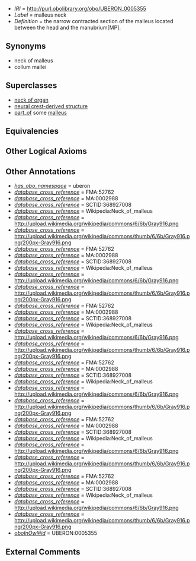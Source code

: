  * *IRI* = http://purl.obolibrary.org/obo/UBERON_0005355
 * *Label* = malleus neck
 * *Definition* = the narrow contracted section of the malleus located between the head and the manubrium[MP].

## Synonyms

 * neck of malleus
 * collum mallei

## Superclasses

 * [neck of organ](../../UBERON/60/UBERON_0001560.md)
 * [neural crest-derived structure](../../UBERON/13/UBERON_0010313.md)
 * [part_of](../../BFO/50/BFO_0000050.md) some [malleus](../../UBERON/89/UBERON_0001689.md)

## Equivalencies


## Other Logical Axioms


## Other Annotations

 * *[has_obo_namespace](../../ce/oboInOwl#hasOBONamespace.md)* = uberon
 * *[database_cross_reference](../../ef/oboInOwl#hasDbXref.md)* = FMA:52762
 * *[database_cross_reference](../../ef/oboInOwl#hasDbXref.md)* = MA:0002988
 * *[database_cross_reference](../../ef/oboInOwl#hasDbXref.md)* = SCTID:368927008
 * *[database_cross_reference](../../ef/oboInOwl#hasDbXref.md)* = Wikipedia:Neck_of_malleus
 * *[database_cross_reference](../../ef/oboInOwl#hasDbXref.md)* = http://upload.wikimedia.org/wikipedia/commons/6/6b/Gray916.png
 * *[database_cross_reference](../../ef/oboInOwl#hasDbXref.md)* = http://upload.wikimedia.org/wikipedia/commons/thumb/6/6b/Gray916.png/200px-Gray916.png
 * *[database_cross_reference](../../ef/oboInOwl#hasDbXref.md)* = FMA:52762
 * *[database_cross_reference](../../ef/oboInOwl#hasDbXref.md)* = MA:0002988
 * *[database_cross_reference](../../ef/oboInOwl#hasDbXref.md)* = SCTID:368927008
 * *[database_cross_reference](../../ef/oboInOwl#hasDbXref.md)* = Wikipedia:Neck_of_malleus
 * *[database_cross_reference](../../ef/oboInOwl#hasDbXref.md)* = http://upload.wikimedia.org/wikipedia/commons/6/6b/Gray916.png
 * *[database_cross_reference](../../ef/oboInOwl#hasDbXref.md)* = http://upload.wikimedia.org/wikipedia/commons/thumb/6/6b/Gray916.png/200px-Gray916.png
 * *[database_cross_reference](../../ef/oboInOwl#hasDbXref.md)* = FMA:52762
 * *[database_cross_reference](../../ef/oboInOwl#hasDbXref.md)* = MA:0002988
 * *[database_cross_reference](../../ef/oboInOwl#hasDbXref.md)* = SCTID:368927008
 * *[database_cross_reference](../../ef/oboInOwl#hasDbXref.md)* = Wikipedia:Neck_of_malleus
 * *[database_cross_reference](../../ef/oboInOwl#hasDbXref.md)* = http://upload.wikimedia.org/wikipedia/commons/6/6b/Gray916.png
 * *[database_cross_reference](../../ef/oboInOwl#hasDbXref.md)* = http://upload.wikimedia.org/wikipedia/commons/thumb/6/6b/Gray916.png/200px-Gray916.png
 * *[database_cross_reference](../../ef/oboInOwl#hasDbXref.md)* = FMA:52762
 * *[database_cross_reference](../../ef/oboInOwl#hasDbXref.md)* = MA:0002988
 * *[database_cross_reference](../../ef/oboInOwl#hasDbXref.md)* = SCTID:368927008
 * *[database_cross_reference](../../ef/oboInOwl#hasDbXref.md)* = Wikipedia:Neck_of_malleus
 * *[database_cross_reference](../../ef/oboInOwl#hasDbXref.md)* = http://upload.wikimedia.org/wikipedia/commons/6/6b/Gray916.png
 * *[database_cross_reference](../../ef/oboInOwl#hasDbXref.md)* = http://upload.wikimedia.org/wikipedia/commons/thumb/6/6b/Gray916.png/200px-Gray916.png
 * *[database_cross_reference](../../ef/oboInOwl#hasDbXref.md)* = FMA:52762
 * *[database_cross_reference](../../ef/oboInOwl#hasDbXref.md)* = MA:0002988
 * *[database_cross_reference](../../ef/oboInOwl#hasDbXref.md)* = SCTID:368927008
 * *[database_cross_reference](../../ef/oboInOwl#hasDbXref.md)* = Wikipedia:Neck_of_malleus
 * *[database_cross_reference](../../ef/oboInOwl#hasDbXref.md)* = http://upload.wikimedia.org/wikipedia/commons/6/6b/Gray916.png
 * *[database_cross_reference](../../ef/oboInOwl#hasDbXref.md)* = http://upload.wikimedia.org/wikipedia/commons/thumb/6/6b/Gray916.png/200px-Gray916.png
 * *[database_cross_reference](../../ef/oboInOwl#hasDbXref.md)* = FMA:52762
 * *[database_cross_reference](../../ef/oboInOwl#hasDbXref.md)* = MA:0002988
 * *[database_cross_reference](../../ef/oboInOwl#hasDbXref.md)* = SCTID:368927008
 * *[database_cross_reference](../../ef/oboInOwl#hasDbXref.md)* = Wikipedia:Neck_of_malleus
 * *[database_cross_reference](../../ef/oboInOwl#hasDbXref.md)* = http://upload.wikimedia.org/wikipedia/commons/6/6b/Gray916.png
 * *[database_cross_reference](../../ef/oboInOwl#hasDbXref.md)* = http://upload.wikimedia.org/wikipedia/commons/thumb/6/6b/Gray916.png/200px-Gray916.png
 * *[oboInOwl#id](../../id/oboInOwl#id.md)* = UBERON:0005355

## External Comments

